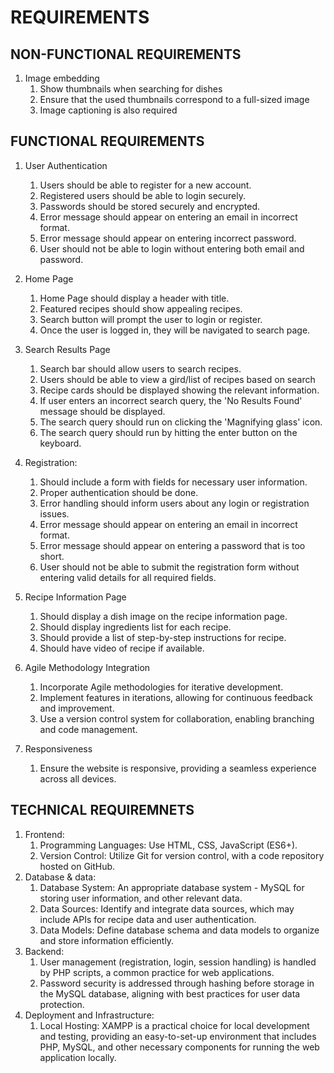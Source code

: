 # REQUIREMENTS

## NON-FUNCTIONAL REQUIREMENTS
    
   1. Image embedding
      1. Show thumbnails when searching for dishes
      2. Ensure that the used thumbnails correspond to a full-sized image
      3. Image captioning is also required
      
## FUNCTIONAL REQUIREMENTS

   1. User Authentication
        1. Users should be able to register for a new account.
        2. Registered users should be able to login securely.
        3. Passwords should be stored securely and encrypted.
        4. Error message should appear on entering an email in incorrect format.
        5. Error message should appear on entering incorrect password.
        6. User should not be able to login without entering both email and password.
   2. Home Page
        1. Home Page should display a header with title.
        2. Featured recipes should show appealing recipes.
        3. Search button will prompt the user to login or register.
        4. Once the user is logged in, they will be navigated to search page.
   3. Search Results Page
        1. Search bar should allow users to search recipes.
        2. Users should be able to view a gird/list of recipes based on search
        3. Recipe cards should be displayed showing the relevant information.
        4. If user enters an incorrect search query, the 'No Results Found' message should be displayed.
        5. The search query should run on clicking the 'Magnifying glass' icon.
        6. The search query should run by hitting the enter button on the keyboard.
   5.  Registration:
        1. Should include a form with fields for necessary user information.
        2. Proper authentication should be done.
        3. Error handling should inform users about any login or registration issues.
        4. Error message should appear on entering an email in incorrect format.
        5. Error message should appear on entering a password that is too short.
        6. User should not be able to submit the registration form without entering valid details for all required fields.
       
   6. Recipe Information Page
        1. Should display a dish image on the recipe information page.
        2. Should display ingredients list for each recipe.
        3. Should provide a list of step-by-step instructions for recipe.
        4. Should have video of recipe if available.
   7. Agile Methodology Integration
        1. Incorporate Agile methodologies for iterative development.
        2. Implement features in iterations, allowing for continuous feedback and improvement.
        3. Use a version control system for collaboration, enabling branching and code management.
   8. Responsiveness
        1. Ensure the website is responsive, providing a seamless experience across all devices.
   
        
## TECHNICAL REQUIREMNETS

   1. Frontend:
      1. Programming Languages: Use HTML, CSS, JavaScript (ES6+).
      2. Version Control: Utilize Git for version control, with a code repository hosted on GitHub.
   2. Database & data:
      1. Database System: An appropriate database system - MySQL for storing user information, and other relevant data.
      2. Data Sources: Identify and integrate data sources, which may include APIs for recipe data and user authentication.
      3. Data Models: Define database schema and data models to organize and store information efficiently.
   3. Backend:
      1. User management (registration, login, session handling) is handled by PHP scripts, a common practice for web applications.
      2. Password security is addressed through hashing before storage in the MySQL database, aligning with best practices for user data protection.
   4. Deployment and Infrastructure:
      1. Local Hosting: XAMPP is a practical choice for local development and testing, providing an easy-to-set-up environment that includes PHP, MySQL, and other necessary components for running the web application locally.
